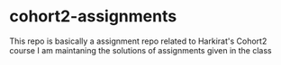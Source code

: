 # cohort2-assignments

This repo is basically a assignment repo related to Harkirat's Cohort2 course
I am maintaning the solutions of assignments given in the class
